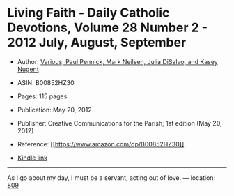 # Living Faith - Daily Catholic Devotions, Volume 28 Number 2 - 2012 July, August, September

* Author: [Various, Paul Pennick, Mark Neilsen, Julia DiSalvo, and Kasey Nugent](https://www.amazon.comundefined)
* ASIN: B00852HZ30

* Pages: 115 pages
* Publication: May 20, 2012
* Publisher: Creative Communications for the Parish; 1st edition (May 20, 2012)
* Reference: [[https://www.amazon.com/dp/B00852HZ30]]
* [Kindle link](kindle://book?action=open&asin=B00852HZ30)


---
As I go about my day, I must be a servant, acting out of love. — location: [809](kindle://book?action=open&asin=B00852HZ30&location=809)

